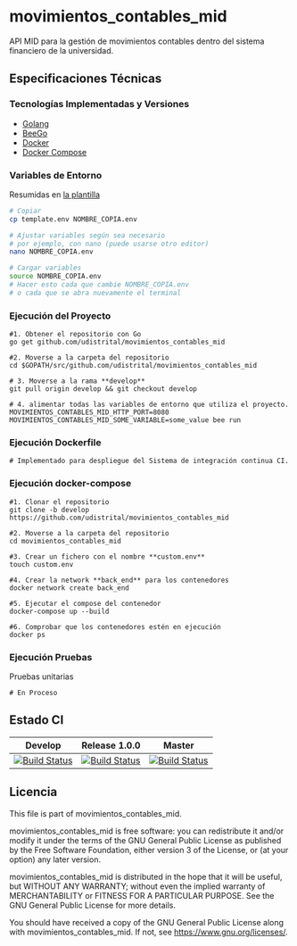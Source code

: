 # movimientos_contables_mid

API MID para la gestión de movimientos contables dentro del sistema financiero de la universidad.

## Especificaciones Técnicas

### Tecnologías Implementadas y Versiones

* [Golang](https://github.com/udistrital/introduccion_oas/blob/master/instalacion_de_herramientas/golang.md)
* [BeeGo](https://github.com/udistrital/introduccion_oas/blob/master/instalacion_de_herramientas/beego.md)
* [Docker](https://docs.docker.com/engine/install/ubuntu/)
* [Docker Compose](https://docs.docker.com/compose/)

### Variables de Entorno

Resumidas en [la plantilla](template.env)

```sh
# Copiar
cp template.env NOMBRE_COPIA.env

# Ajustar variables según sea necesario
# por ejemplo, con nano (puede usarse otro editor)
nano NOMBRE_COPIA.env

# Cargar variables
source NOMBRE_COPIA.env
# Hacer esto cada que cambie NOMBRE_COPIA.env
# o cada que se abra nuevamente el terminal
```

### Ejecución del Proyecto

```shell
#1. Obtener el repositorio con Go
go get github.com/udistrital/movimientos_contables_mid

#2. Moverse a la carpeta del repositorio
cd $GOPATH/src/github.com/udistrital/movimientos_contables_mid

# 3. Moverse a la rama **develop**
git pull origin develop && git checkout develop

# 4. alimentar todas las variables de entorno que utiliza el proyecto.
MOVIMIENTOS_CONTABLES_MID_HTTP_PORT=8080 MOVIMIENTOS_CONTABLES_MID_SOME_VARIABLE=some_value bee run
```

### Ejecución Dockerfile

```shell
# Implementado para despliegue del Sistema de integración continua CI.
```

### Ejecución docker-compose

```shell
#1. Clonar el repositorio
git clone -b develop https://github.com/udistrital/movimientos_contables_mid

#2. Moverse a la carpeta del repositorio
cd movimientos_contables_mid

#3. Crear un fichero con el nombre **custom.env**
touch custom.env

#4. Crear la network **back_end** para los contenedores
docker network create back_end

#5. Ejecutar el compose del contenedor
docker-compose up --build

#6. Comprobar que los contenedores estén en ejecución
docker ps
```

### Ejecución Pruebas

Pruebas unitarias

```shell
# En Proceso
```

## Estado CI

| Develop | Release 1.0.0 | Master |
| -- | -- | -- |
| [![Build Status](https://hubci.portaloas.udistrital.edu.co/api/badges/udistrital/movimientos_contables_mid/status.svg?ref=refs/heads/develop)](https://hubci.portaloas.udistrital.edu.co/udistrital/movimientos_contables_mid) | [![Build Status](https://hubci.portaloas.udistrital.edu.co/api/badges/udistrital/movimientos_contables_mid/status.svg?ref=refs/heads/release/1.0.0)](https://hubci.portaloas.udistrital.edu.co/udistrital/movimientos_contables_mid) | [![Build Status](https://hubci.portaloas.udistrital.edu.co/api/badges/udistrital/movimientos_contables_mid/status.svg?ref=refs/heads/master)](https://hubci.portaloas.udistrital.edu.co/udistrital/movimientos_contables_mid) |

## Licencia

This file is part of movimientos_contables_mid.

movimientos_contables_mid is free software: you can redistribute it and/or modify it under the terms of the GNU General Public License as published by the Free Software Foundation, either version 3 of the License, or (at your option) any later version.

movimientos_contables_mid is distributed in the hope that it will be useful, but WITHOUT ANY WARRANTY; without even the implied warranty of MERCHANTABILITY or FITNESS FOR A PARTICULAR PURPOSE. See the GNU General Public License for more details.

You should have received a copy of the GNU General Public License along with movimientos_contables_mid. If not, see https://www.gnu.org/licenses/.
